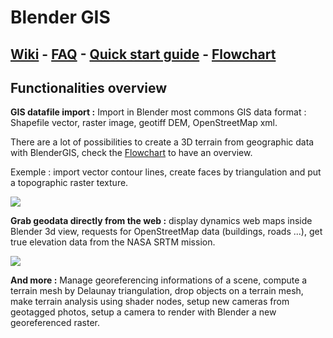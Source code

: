 Blender GIS
==========

[Wiki](https://github.com/domlysz/BlenderGIS/wiki/Home) - [FAQ](https://github.com/domlysz/BlenderGIS/wiki/FAQ) - [Quick start guide](https://github.com/domlysz/BlenderGIS/wiki/Quick-start) - [Flowchart](https://raw.githubusercontent.com/wiki/domlysz/blenderGIS/flowchart.jpg)
--------------------

## Functionalities overview

**GIS datafile import :** Import in Blender most commons GIS data format : Shapefile vector, raster image, geotiff DEM, OpenStreetMap xml.

There are a lot of possibilities to create a 3D terrain from geographic data with BlenderGIS, check the [Flowchart](https://raw.githubusercontent.com/wiki/domlysz/blenderGIS/flowchart.jpg) to have an overview.

Exemple : import vector contour lines, create faces by triangulation and put a topographic raster texture.

![](https://raw.githubusercontent.com/wiki/domlysz/blenderGIS/Blender28x/gif/bgis_demo_delaunay.gif)

**Grab geodata directly from the web :** display dynamics web maps inside Blender 3d view, requests for OpenStreetMap data (buildings, roads ...), get true elevation data from the NASA SRTM mission.

![](https://raw.githubusercontent.com/wiki/domlysz/blenderGIS/Blender28x/gif/bgis_demo_webdata.gif)

**And more :** Manage georeferencing informations of a scene, compute a terrain mesh by Delaunay triangulation, drop objects on a terrain mesh, make terrain analysis using shader nodes, setup new cameras from geotagged photos, setup a camera to render with Blender a new georeferenced raster.
